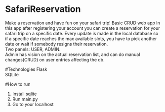 # SafariReservation
Make a reservation and have fun on your safari trip! Basic CRUD web app
In this app after registering your account you can create a reservation for your safari trip on a specific date. Every update is made in the local database so if a specific date reaches the max available slots, you have to pick another date or wait if somebody resigns their reservation.<br>
Two panels: USER, ADMIN.<br>
Admin has vision on the actual reservation list, and can do manual changes(CRUD) on user entries affecting the db.

#Technologies
Flask<br>
SQLite

#How to run
1. Install sqlite
2. Run main.py
3. Go to your localhost
